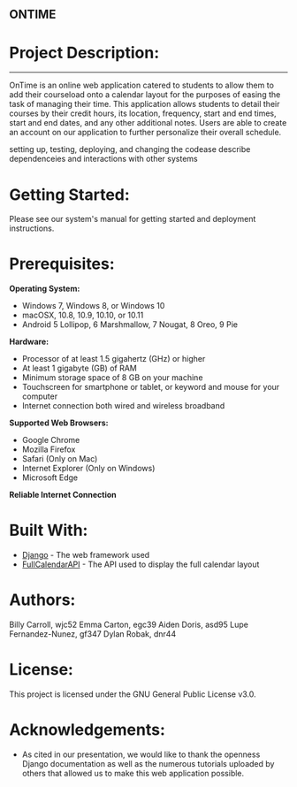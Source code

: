 ## ONTIME
# Project Description:
---
OnTime is an online web application catered to students to allow them to add their courseload onto a calendar layout for the purposes of easing the task of managing their time. This application allows students to detail their courses by their credit hours, its location, frequency, start and end times,  start and end dates, and any other additional notes. Users are able to create an account on our application to further personalize their overall schedule.

setting up, testing, deploying, and changing the codease
describe dependenceies and interactions with other systems
# Getting Started:
Please see our system's manual for getting started and deployment instructions.

# Prerequisites:
**Operating System:**
* Windows 7, Windows 8, or Windows 10
* macOSX, 10.8, 10.9, 10.10, or 10.11
* Android 5 Lollipop, 6 Marshmallow, 7 Nougat, 8 Oreo, 9 Pie

**Hardware:**
* Processor of at least 1.5 gigahertz (GHz) or higher
* At least 1 gigabyte (GB) of RAM
* Minimum storage space of 8 GB on your machine
* Touchscreen for smartphone or tablet, or keyword and mouse for your computer
* Internet connection both wired and wireless broadband

**Supported Web Browsers:**
* Google Chrome
* Mozilla Firefox
* Safari (Only on Mac)
* Internet Explorer (Only on Windows)
* Microsoft Edge

**Reliable Internet Connection**

# Built With:
* [Django](https://www.djangoproject.com/) - The web framework used
* [FullCalendarAPI](https://fullcalendar.io/docs) - The API used to display the full calendar layout

# Authors:
Billy Carroll, wjc52
Emma Carton, egc39
Aiden Doris, asd95
Lupe Fernandez-Nunez, gf347
Dylan Robak, dnr44

# License:
This project is licensed under the GNU General Public License v3.0.

# Acknowledgements:
* As cited in our presentation, we would like to thank the openness Django documentation as well as the numerous tutorials uploaded by others that allowed us to make this web application possible.